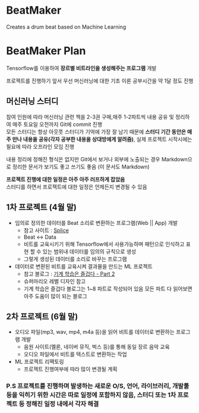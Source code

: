 # BeatMaker
Creates a drum beat based on Machine Learning

# BeatMaker Plan

 Tensorflow를 이용하여 **장르별 비트라인을 생성해주는 프로그램** 개발
 
 프로젝트를 진행하기 앞서 우선 머신러닝에 대한 기초 이론 공부시간을 약 1달 정도 진행 

## 머신러닝 스터디

참여 인원에 따라 머신러닝 관련 책을 2-3권 구매,매주 1-2파트씩 내용 공유 및 정리하여 매주 토요일 오전까지 Git에 commit 진행\
모든 스터디는 항상 아웃풋 스터디가 기억에 가장 잘 남기 때문에 **스터디 기간 동안은 매주 만나 내용을 공유(각자 공부한 내용을 상대방에게 알려줌)**, 실제 프로젝트 시작시에는 필요에 따라 오프라인 모임 진행

내용 정리에 정해진 형식은 없지만 Git에서 보거나 외부에 노출되는 경우 Markdown으로 정리한 문서가 보기도 좋고 쓰기도 좋음 (이 문서도 Markdown)

**프로젝트 진행에 대한 일정은 아주 아주 러프하게 잡았음** \
스터디를 하면서 프로젝트에 대한 일정은 언제든지 변경될 수 있음

## 1차 프로젝트 (4월 말)

- 임의로 정의한 데이터를 Beat 소리로 변환하는 프로그램(Web || App) 개발  
    - 참고 사이트 : [Splice](https://splice.com/sounds/beatmaker/wakaflocka)
    - Beat <-> Data
    - 비트를 교육시키기 위해 Tensorflow에서 사용가능하며 패턴으로 인식하고 표현 할 수 있는 범위내  데이터를 임의의 규칙으로 생성
    - 그렇게 생성된 데이터를 소리로 바꾸는 프로그램
- 데이터로 변환된 비트를 교육시켜 결과물을 만드는 ML 프로젝트
    - 참고 블로그 : [기계 학습은 즐겁다 - Part 2](https://medium.com/@jongdae.lim/%EA%B8%B0%EA%B3%84-%ED%95%99%EC%8A%B5-machine-learning-%EC%9D%80-%EC%A6%90%EA%B2%81%EB%8B%A4-part-2-b35f3d327761)
    - 슈퍼마리오 레벨 디자인 참고
    - 기계 학습은 즐겁다 블로그는 1~8 파트로 작성되어 있음 모든 파트 다 읽어보면 아주 도움이 많이 되는 블로그

## 2차 프로젝트 (6월 말)
 - 오디오 파일(mp3, wav, mp4, m4a 등)을 읽어 비트를 데이터로 변환하는 프로그램 개발
    - 음원 사이트(멜론, 네이버 뮤직, 벅스 등)를 통해 동일 장르 음악 교육
    - 오디오 파일에서 비트를 텍스트로 변환하는 작업
- ML 프로젝트 리팩토링
    - 프로젝트 진행여부에 따라 많이 변경될 계획


### P.S  프로젝트를 진행하며 발생하는 새로운 O/S, 언어, 라이브러리, 개발툴 등을 익히기 위한 시간은 따로 일정에 포함하지 않음, 스터디 또는 1차 프로젝트 등 정해진 일정 내에서 각자 해결
